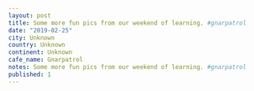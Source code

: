 ```yaml
---
layout: post
title: Some more fun pics from our weekend of learning. #gnarpatrol
date: "2019-02-25"
city: Unknown
country: Unknown
continent: Unknown
cafe_name: Gnarpatrol
notes: Some more fun pics from our weekend of learning. #gnarpatrol
published: 1
---
```

